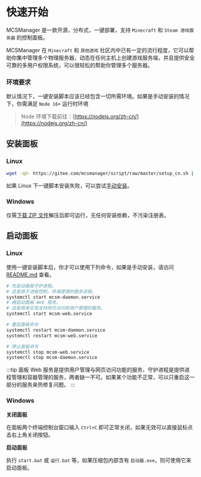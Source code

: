 # 快速开始

MCSManager 是一款开源，分布式，一键部署，支持 `Minecraft` 和 `Steam 游戏服务器` 的控制面板。

MCSManager 在 `Minecraft` 和 `其他游戏` 社区内中已有一定的流行程度，它可以帮助你集中管理多个物理服务器，动态在任何主机上创建游戏服务端，并且提供安全可靠的多用户权限系统，可以很轻松的帮助你管理多个服务器。

### 环境要求

默认情况下，一键安装脚本应该已经包含一切所需环境。如果是手动安装的情况下，你需满足 `Node 16+` 运行时环境

> Node 环境下载前往：[https://nodejs.org/zh-cn/](https://nodejs.org/zh-cn/)

## 安装面板

### Linux

```bash
wget -qO- https://gitee.com/mcsmanager/script/raw/master/setup_cn.sh | bash
```

如果 Linux 下一键脚本安装失败，可以尝试[手动安装](https://github.com/MCSManager/MCSManager#linux)。

### Windows

仅需[下载 ZIP 文件](http://oss.duzuii.com/MCSManager/MCSManager-ZH)解压后即可运行，无任何安装依赖，不污染注册表。

## 启动面板

### Linux

使用一键安装脚本后，你才可以使用下列命令，如果是手动安装，请访问 [README.md](https://github.com/MCSManager/MCSManager/blob/master/README.md) 查看。

```bash
# 先启动面板守护进程。
# 这是用于进程控制，终端管理的服务进程。
systemctl start mcsm-daemon.service
# 再启动面板 Web 服务。
# 这是用来实现支持网页访问和用户管理的服务。
systemctl start mcsm-web.service

# 重启面板命令
systemctl restart mcsm-daemon.service
systemctl restart mcsm-web.service

# 停止面板命令
systemctl stop mcsm-web.service
systemctl stop mcsm-daemon.service

```

:::tip
面板 Web 服务是提供用户管理与网页访问功能的服务，守护进程是提供进程管理和容器管理的服务，两者缺一不可。如果某个功能不正常，可以只重启这一部分的服务来热修复问题。
:::

### Windows

**关闭面板**

在面板两个终端控制台窗口输入 `Ctrl+C` 即可正常关闭，如果无效可以直接鼠标点击右上角关闭按钮。

**启动面板**

执行 `start.bat` 或 `运行.bat` 等，如果压缩包内部含有 `启动器.exe`，则可使用它来启动面板。
